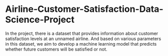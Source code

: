# Airline-Customer-Satisfaction-Data-Science-Project
In the project, there is a dataset that provides information about customer satisfaction levels at an unnamed airline. And based on various parameters in this dataset, we aim to develop a machine learning model that predicts whether future customers will be satisfied or not.
